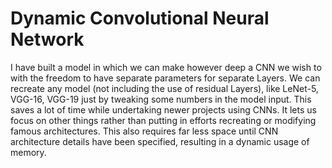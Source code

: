 # Dynamic Convolutional Neural Network

I have built a model in which we can make however deep a CNN we wish to with the freedom to have separate parameters for separate Layers. We can recreate any model (not including the use of residual Layers), like LeNet-5, VGG-16, VGG-19 just by tweaking some numbers in the model input. This saves a lot of time while undertaking newer projects using CNNs. It lets us focus on other things rather than putting in efforts recreating or modifying famous architectures. This also requires far less space until CNN architecture details have been specified, resulting in a dynamic usage of memory.
